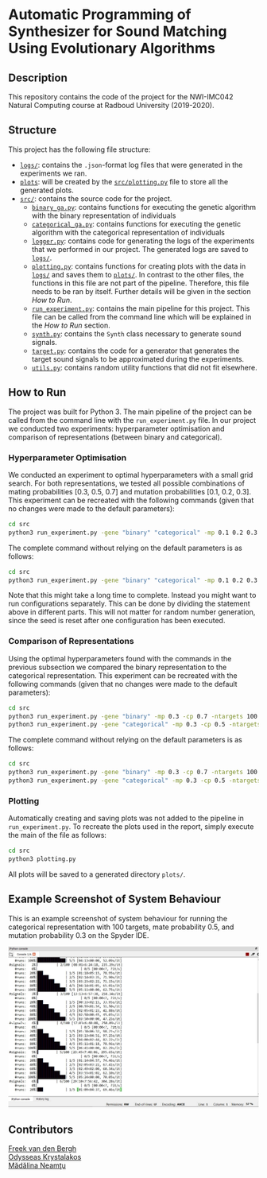 # Automatic Programming of Synthesizer for Sound Matching Using Evolutionary Algorithms

## Description
This repository contains the code of the project for the NWI-IMC042
Natural Computing course at Radboud University (2019-2020).

## Structure
This project has the following file structure:
* [`logs/`](logs/): contains the `.json`-format log files that were generated in the experiments we ran.
* [`plots`](plots/): will be created by the [`src/plotting.py`](src/plotting.py) file to store all the generated plots.
* [`src/`](src/): contains the source code for the project.
  * [`binary_ga.py`](src/binary_ga.py): contains functions for executing the genetic algorithm with the binary representation of individuals
  * [`categorical_ga.py`](src/categorical_ga.py): contains functions for executing the genetic algorithm with the categorical representation of individuals
  * [`logger.py`](src/logger.py): contains code for generating the logs of the experiments that we performed in our project. The generated logs are saved to [`logs/`](logs/).
  * [`plotting.py`](src/plotting.py): contains functions for creating plots with the data in [`logs/`](logs/) and saves them to [`plots/`](plots/). In contrast to the other files, the functions in this file are not part of the pipeline. Therefore, this file needs to be ran by itself. Further details will be given in the section _How to Run_.
  * [`run_experiment.py`](src/run_experiment.py): contains the main pipeline for this project. This file can be called from the command line which will be explained in the _How to Run_ section.
  * [`synth.py`](src/synth.py): contains the `Synth` class necessary to generate sound signals.
  * [`target.py`](src/target.py): contains the code for a generator that generates the target sound signals to be approximated during the experiments.
  * [`utils.py`](src/utils.py): contains random utility functions that did not fit elsewhere.

## How to Run
The project was built for Python 3. The main pipeline of the project can be called from the command line with the `run_experiment.py` file. In our project we conducted two experiments: hyperparameter optimisation and comparison of representations (between binary and categorical).

### Hyperparameter Optimisation
We conducted an experiment to optimal hyperparameters with a small grid search. For both representations, we tested all possible combinations of mating probabilities [0.3, 0.5, 0.7] and mutation probabilities [0.1, 0.2, 0.3]. This experiment can be recreated with the following commands (given that no changes were made to the default parameters):
```bash
cd src
python3 run_experiment.py -gene "binary" "categorical" -mp 0.1 0.2 0.3 -cp 0.3 0.5 0.7 
```
The complete command without relying on the default parameters is as follows:
```bash
cd src
python3 run_experiment.py -gene "binary" "categorical" -mp 0.1 0.2 0.3 -cp 0.3 0.5 0.7 -es 2 -ts 1337 -e 10 -p 50 -g 30 -t 3 -ntargets 20 -nruns 5
```
Note that this might take a long time to complete. Instead you might want to run configurations separately. This can be done by dividing the statement above in different parts. This will not matter for random number generation, since the seed is reset after one configuration has been executed.

### Comparison of Representations
Using the optimal hyperparameters found with the commands in the previous subsection we compared the binary representation to the categorical representation. This experiment can be recreated with the following commands (given that no changes were made to the default parameters):
```bash
cd src
python3 run_experiment.py -gene "binary" -mp 0.3 -cp 0.7 -ntargets 100 -ts 2
python3 run_experiment.py -gene "categorical" -mp 0.3 -cp 0.5 -ntargets 100 -ts 2
```
The complete command without relying on the default parameters is as follows:
```bash
cd src
python3 run_experiment.py -gene "binary" -mp 0.3 -cp 0.7 -ntargets 100 -ts 2 -es 2 -e 10 -p 50 -g 30 -t 3 -nruns 5
python3 run_experiment.py -gene "categorical" -mp 0.3 -cp 0.5 -ntargets 100 -ts 2 -es 2 -e 10 -p 50 -g 30 -t 3 -nruns 5
```

### Plotting
Automatically creating and saving plots was not added to the pipeline in `run_experiment.py`. To recreate the plots used in the report, simply execute the main of the file as follows:
```bash
cd src
python3 plotting.py
```
All plots will be saved to a generated directory `plots/`.

## Example Screenshot of System Behaviour
This is an example screenshot of system behaviour for running the categorical representation with 100 targets, mate probability 0.5, and mutation probability 0.3 on the Spyder IDE.

![Example screenshot of system behaviour](img/example-output.jpeg)

## Contributors
[Freek van den Bergh](https://github.com/fbergh)<br>
[Odysseas Krystalakos](https://github.com/OdysseasKr)<br>
[Mădălina Neamţu](https://github.com/Madalina9675)